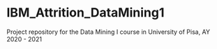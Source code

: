 # IBM_Attrition_DataMining1
Project repository for the Data Mining I course in University of Pisa, AY 2020 - 2021

